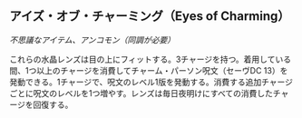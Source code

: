 ## アイズ・オブ・チャーミング（Eyes of Charming）
*不思議なアイテム、アンコモン（同調が必要）*

これらの水晶レンズは目の上にフィットする。3チャージを持つ。着用している間、1つ以上のチャージを消費してチャーム・パーソン呪文（セーヴDC 13）を発動できる。1チャージで、呪文のレベル1版を発動する。消費する追加チャージごとに呪文のレベルを1つ増やす。レンズは毎日夜明けにすべての消費したチャージを回復する。